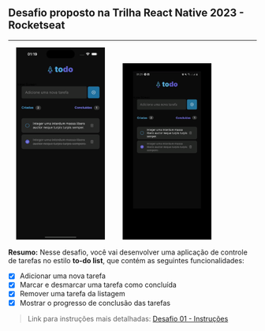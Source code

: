 ## Desafio proposto na Trilha React Native 2023 - Rocketseat
---
![iOS](./assets/ios.gif)
![android](./assets/android.gif)



**Resumo:**
Nesse desafio, você vai desenvolver uma aplicação de controle de tarefas no estilo **to-do list**, que contém as seguintes funcionalidades:

- [x] Adicionar uma nova tarefa
- [x] Marcar e desmarcar uma tarefa como concluída
- [x] Remover uma tarefa da listagem
- [x] Mostrar o progresso de conclusão das tarefas

> Link para instruções mais detalhadas: [Desafio 01 - Instruções](https://efficient-sloth-d85.notion.site/Desafio-01-Praticando-os-conceitos-do-React-Native-f8f164e29df74cd987e1f9aebf142ffb)

<style>
  img {
    max-width: 180px !important;
    margin: 0 16px;
  }
</style>